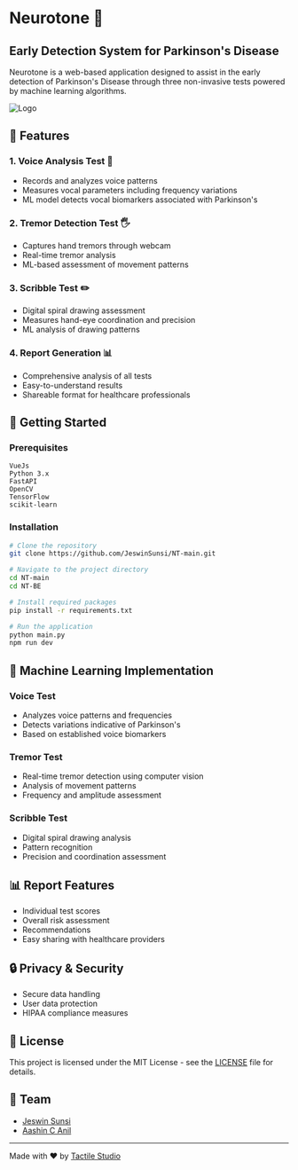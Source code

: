 # Neurotone 🧠
## Early Detection System for Parkinson's Disease

Neurotone is a web-based application designed to assist in the early detection of Parkinson's Disease through three non-invasive tests powered by machine learning algorithms.

![Logo](https://imgur.com/ULf1Qyp.png)

## 🎯 Features

### 1. Voice Analysis Test 🎤
- Records and analyzes voice patterns
- Measures vocal parameters including frequency variations
- ML model detects vocal biomarkers associated with Parkinson's

### 2. Tremor Detection Test 🖐
- Captures hand tremors through webcam
- Real-time tremor analysis
- ML-based assessment of movement patterns

### 3. Scribble Test ✏️
- Digital spiral drawing assessment
- Measures hand-eye coordination and precision
- ML analysis of drawing patterns

### 4. Report Generation 📊
- Comprehensive analysis of all tests
- Easy-to-understand results
- Shareable format for healthcare professionals

## 🚀 Getting Started

### Prerequisites
```
VueJs
Python 3.x
FastAPI
OpenCV
TensorFlow
scikit-learn
```

### Installation
```bash
# Clone the repository
git clone https://github.com/JeswinSunsi/NT-main.git

# Navigate to the project directory
cd NT-main
cd NT-BE

# Install required packages
pip install -r requirements.txt

# Run the application
python main.py
npm run dev
```

## 🤖 Machine Learning Implementation

### Voice Test
- Analyzes voice patterns and frequencies
- Detects variations indicative of Parkinson's
- Based on established voice biomarkers

### Tremor Test
- Real-time tremor detection using computer vision
- Analysis of movement patterns
- Frequency and amplitude assessment

### Scribble Test
- Digital spiral drawing analysis
- Pattern recognition
- Precision and coordination assessment

## 📊 Report Features

- Individual test scores
- Overall risk assessment
- Recommendations
- Easy sharing with healthcare providers

## 🔒 Privacy & Security

- Secure data handling
- User data protection
- HIPAA compliance measures


## 📝 License

This project is licensed under the MIT License - see the [LICENSE](LICENSE) file for details.

## 👥 Team

- [Jeswin Sunsi](https://github.com/JeswinSunsi)
- [Aashin C Anil](https://github.com/Aashin20)

---
Made with ❤️ by [Tactile Studio](https://github.com/Tactile-Studio)


